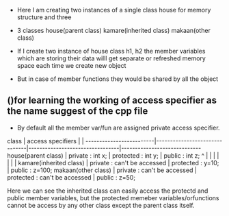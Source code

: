 * Here I am creating two instances of a single class house for memory structure and three 
 * 3 classes 
 house(parent class)
 kamare(inherited class)
 makaan(other class)

* If I create two instance of house class h1, h2 the member variables which are storing their data willl get
  separate or refreshed memory space each time we create new object
* But in case of member functions they would be shared by all the object



()for learning the working of access specifier as the name suggest of the cpp file
-------------------------------------------------------------------------------------------------------------

* By default all the member var/fun are assigned private access specifier.

class                     |  access specifiers            |                                 |
 -------------------------|-------------------------------|---------------------------------|-----------------------------
house(parent class)       |  private : int x;             |  protected : int y;             |   public : int z;
        ^                 |                               |                                 |
        |                 |                               |                                 |
kamare(inherited class)   |  private : can't be accessed  |  protected : y=10;              |   public : z=100;
makaan(other class)       |  private : can't be accessed  |  protected : can't be accessed  |   public : z=50;

Here we can see the inherited class can easily access the protectd and public member variables, but the protected memeber variables/orfunctions cannot be access by any other class except the parent class itself.

